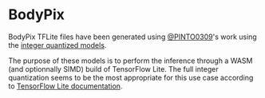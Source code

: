 # BodyPix

BodyPix TFLite files have been generated using [@PINTO0309](https://github.com/PINTO0309)'s work using the [integer quantized models](https://github.com/PINTO0309/PINTO_model_zoo/tree/main/035_BodyPix/03_integer_quantization).

The purpose of these models is to perform the inference through a WASM (and optionnally SIMD) build of TensorFlow Lite. The full integer quantization seems to be the most appropriate for this use case according to [TensorFlow Lite documentation](https://www.tensorflow.org/lite/performance/post_training_quantization#optimization_methods).
